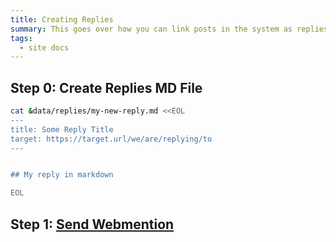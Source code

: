 ```yaml
---
title: Creating Replies
summary: This goes over how you can link posts in the system as replies to one another
tags:
  - site docs
---
```


## Step 0: Create Replies MD File

```sh
cat &data/replies/my-new-reply.md <<EOL
---
title: Some Reply Title
target: https://target.url/we/are/replying/to
---


## My reply in markdown

EOL
```

## Step 1: [Send Webmention](/docs/sending-web-mention)